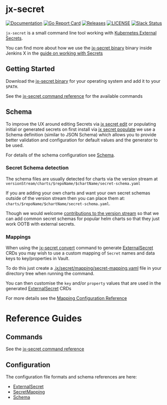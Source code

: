 # jx-secret

[![Documentation](https://godoc.org/github.com/jenkins-x/jx-secret?status.svg)](https://pkg.go.dev/mod/github.com/jenkins-x/jx-secret)
[![Go Report Card](https://goreportcard.com/badge/github.com/jenkins-x/jx-secret)](https://goreportcard.com/report/github.com/jenkins-x/jx-secret)
[![Releases](https://img.shields.io/github/release-pre/jenkins-x/jx-secret.svg)](https://github.com/jenkins-x/jx-secret/releases)
[![LICENSE](https://img.shields.io/github/license/jenkins-x/jx-secret.svg)](https://github.com/jenkins-x/jx-secret/blob/master/LICENSE)
[![Slack Status](https://img.shields.io/badge/slack-join_chat-white.svg?logo=slack&style=social)](https://slack.k8s.io/)

`jx-secret` is a small command line tool working with [Kubernetes External Secrets](https://github.com/godaddy/kubernetes-external-secrets).

You can find more about how we use the [jx-secret binary](https://github.com/jenkins-x/jx-secret/releases) binary inside Jenkins X in the [guide on working with Secrets](https://jenkins-x.io/v3/admin/guides/secrets/)


## Getting Started

Download the [jx-secret binary](https://github.com/jenkins-x/jx-secret/releases) for your operating system and add it to your `$PATH`.

See the [jx-secret command reference](https://github.com/jenkins-x/jx-secret/blob/master/docs/cmd/jx-secret.md) for the available commands


## Schema

To improve the UX around editing Secrets via [jx secret edit](https://github.com/jenkins-x/jx-secret/blob/master/docs/cmd/jx-secret_edit.md) or populating initial or generated secrets on first install via [jx secret populate](https://github.com/jenkins-x/jx-secret/blob/master/docs/cmd/jx-secret_populate.md) we use a Schema definition (similar to JSON Schema) which allows you to provide better validation and configuration for default values and the generator to be used.

For details of the schema configuration see [Schema](docs/schema.md#secret.jenkins-x.io/v1alpha1.Schema).


### Secret Schema detection 

The schema files are usually detected for charts via the version stream at `versionStream/charts/$repoName/$chartName/secret-schema.yaml`

If you are adding your own charts and want your own secret schemas outside of the version stream then you can place them at: `charts/$repoName/$chartName/secret-schema.yaml`.

Though we would welcome [contributions to the version stream](https://github.com/jenkins-x/jxr-versions/pulls) so that we can add common secret schemas for popular helm charts so that they just work OOTB with external secrets.


### Mappings

When using the [jx-secret convert](cmd/jx-secret_convert.md) command to generate [ExternalSecret](https://github.com/godaddy/kubernetes-external-secrets) CRDs you may wish to use a custom mapping of `Secret` names and data keys to key/properties in Vault.

To do this just create a [.jx/secret/mapping/secret-mapping.yaml](https://github.com/jenkins-x/jx3-gitops-template/blob/master/.jx/secret/vault/mapping/secret-mappings.yaml) file in your directory tree when running the command. 

You can then customise the `key` and/or `property` values that are used in the generated [ExternalSecret](https://github.com/godaddy/kubernetes-external-secrets) CRDs

For more details see the [Mapping Configuration Reference](docs/mapping.md#secret.jenkins-x.io/v1alpha1.SecretMapping)


# Reference Guides

## Commands

See the [jx-secret command reference](https://github.com/jenkins-x/jx-secret/blob/master/docs/cmd/jx-secret.md)


## Configuration

The configuration file formats and schema references are here:

* [ExternalSecret](docs/external.md#kubernetes-client.io/v1.ExternalSecret)
* [SecretMapping](docs/mapping.md#secret.jenkins-x.io/v1alpha1.SecretMapping)
* [Schema](docs/schema.md#secret.jenkins-x.io/v1alpha1.Schema)
